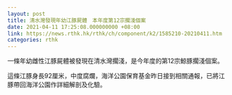 ```yaml
---
layout: post
title: 清水灣發現年幼江豚屍體　本年度第12宗擱淺個案
date: 2021-04-11 17:25:08.000000000 +08:00
link: https://news.rthk.hk/rthk/ch/component/k2/1585210-20210411.htm
categories: rthk
---
```


一條年幼雌性江豚屍體被發現在清水灣擱淺，是今年度的第12宗鯨豚擱淺個案。

這條江豚身長92厘米，中度腐爛，海洋公園保育基金昨日接到相關通報，已將江豚帶回海洋公園作詳細解剖及化驗。
